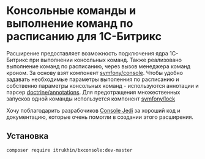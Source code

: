 # Консольные команды и выполнение команд по расписанию для 1С-Битрикс

Расширение предоставляет возможность подключения ядра 1С-Битрикс при выполнении консольных команд.
Также реализовано выполнение команд по расписанию, через вызов менеджера команд кроном.
За основу взят компонент [symfony/console](https://github.com/symfony/console). Чтобы удобно задавать необходимые
параметры выполенния по расписанию и собственно параметры консольных команд - используются аннотации
и парсер [doctrine/annotations](https://github.com/doctrine/annotations). Для предотращения множественных запусков
одной команды используется компонент [symfony/lock](https://github.com/symfony/lock)

Хочу поблагодарить разрабочиков [Console Jedi](https://github.com/notamedia/console-jedi) за хороший код и документацию,
которые очень помогли в создании этого расширения.

## Установка
```bash
composer require itrukhin/bxconsole:dev-master
```
